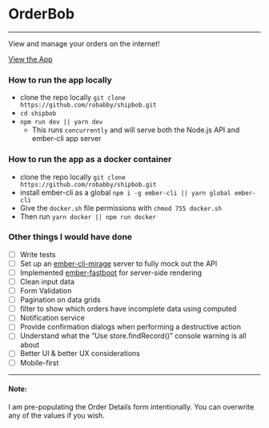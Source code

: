 # OrderBob
---
View and manage your orders on the internet!

[View the App](http://shipbob.robabby.com)

### How to run the app locally

* clone the repo locally `git clone https://github.com/robabby/shipbob.git`
* `cd shipbob`
* `npm run dev || yarn dev`
  * This runs `concurrently` and will serve both the Node.js API and ember-cli app server

### How to run the app as a docker container

* clone the repo locally `git clone https://github.com/robabby/shipbob.git`
* install ember-cli as a global `npm i -g ember-cli || yarn global ember-cli`
* Give the `docker.sh` file permissions with `chmod 755 docker.sh`
* Then run `yarn docker || npm run docker`

### Other things I would have done

- [ ] Write tests
- [ ] Set up an [ember-cli-mirage](http://www.ember-cli-mirage.com/) server to fully mock out the API
- [ ] Implemented [ember-fastboot](https://www.ember-fastboot.com/) for server-side rendering
- [ ] Clean input data
- [ ] Form Validation
- [ ] Pagination on data grids
- [ ] filter to show which orders have incomplete data using computed
- [ ] Notification service
- [ ] Provide confirmation dialogs when performing a destructive action
- [ ] Understand what the “Use store.findRecord()” console warning is all about
- [ ] Better UI & better UX considerations
- [ ] Mobile-first

---

#### Note:
I am pre-populating the Order Details form intentionally. You can overwrite any of the values if you wish.
